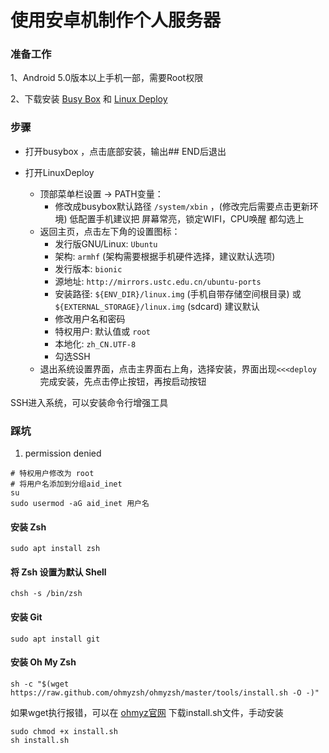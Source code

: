 # 使用安卓机制作个人服务器

### 准备工作
1、Android 5.0版本以上手机一部，需要Root权限

2、下载安装 [Busy Box](https://github.com/meefik/busybox/releases) 和 [Linux Deploy](https://github.com/meefik/linuxdeploy/releases)

### 步骤
+ 打开busybox ，点击底部安装，输出## END后退出

+ 打开LinuxDeploy
    + 顶部菜单栏设置 -> PATH变量：
        + 修改成busybox默认路径 `/system/xbin` ，(修改完后需要点击更新环境) 低配置手机建议把 屏幕常亮，锁定WIFI，CPU唤醒 都勾选上
    + 返回主页，点击左下角的设置图标：
        + 发行版GNU/Linux: `Ubuntu`
        + 架构: `armhf` (架构需要根据手机硬件选择，建议默认选项)
        + 发行版本: `bionic`
        + 源地址: `http://mirrors.ustc.edu.cn/ubuntu-ports`
        + 安装路径: `${ENV_DIR}/linux.img` (手机自带存储空间根目录) 或  `${EXTERNAL_STORAGE}/linux.img` (sdcard)  建议默认
        + 修改用户名和密码
        + 特权用户:  默认值或 `root`
        + 本地化: `zh_CN.UTF-8`
        + 勾选SSH
    + 退出系统设置界面，点击主界面右上角，选择安装，界面出现`<<<deploy` 完成安装，先点击停止按钮，再按启动按钮

SSH进入系统，可以安装命令行增强工具

###  踩坑
1. permission denied 

```
# 特权用户修改为 root
# 将用户名添加到分组aid_inet
su
sudo usermod -aG aid_inet 用户名
```

#### 安装 Zsh
```
sudo apt install zsh
```
#### 将 Zsh 设置为默认 Shell
```
chsh -s /bin/zsh
```

#### 安装 Git
```
sudo apt install git
```

#### 安装 Oh My Zsh
```
sh -c "$(wget https://raw.github.com/ohmyzsh/ohmyzsh/master/tools/install.sh -O -)"
```

如果wget执行报错，可以在 [ohmyz官网](https://ohmyz.sh/) 下载install.sh文件，手动安装
```
sudo chmod +x install.sh
sh install.sh
```